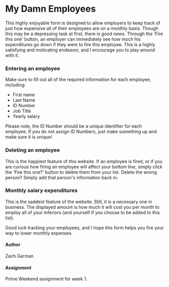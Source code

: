 # My Damn Employees
This highly enjoyable form is designed to allow employers to keep track of just how expensive all of their employees are on a monthly basis.  Though this may be a depressing task at first, there is good news.  Through the 'Fire this one' button, an employer can immediately see how much his expenditures go down if they were to fire this employee.  This is a highly satisfying and motivating endeavor, and I encourage you to play around with it.

### Entering an employee
Make sure to fill out all of the required information for each employee, including:
- First name
- Last Name
- ID Number
- Job Title
- Yearly salary

Please note, the ID Number should be a unique identifier for each employee.  If you do not assign ID Numbers, just make something up and make sure it is unique!

### Deleting an employee
This is the happiest feature of this website.  If an employee is fired, or if you are curious how firing an employee will affect your bottom line, simply click the 'Fire this one?' button to delete them from your list.  Delete the wrong person?  Simply add that person's information back in.

### Monthly salary expenditures
This is the saddest feature of the website.  Still, it is a necessary one in business.  The displayed amount is how much it will cost you per month to employ all of your inferiors (and yourself if you choose to be added to this list).

Good luck tracking your employees, and I hope this form helps you fire your way to lower monthly expenses.  

#### Author
Zach Garman

#### Assignment
Prime Weekend assignment for week 1.
